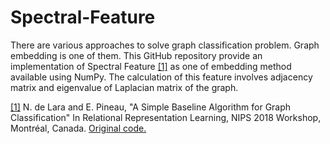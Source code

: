 # Spectral-Feature

There are various approaches to solve graph classification problem. Graph embedding is one of them. This GitHub repository provide an implementation of Spectral Feature <a href="https://arxiv.org/pdf/1810.09155.pdf">[1]</a> as one of embedding method available using NumPy. The calculation of this feature involves adjacency matrix and eigenvalue of Laplacian matrix of the graph.

<a href="https://arxiv.org/pdf/1810.09155.pdf">[1]</a> N. de Lara and E. Pineau, "A Simple Baseline Algorithm for Graph Classification" In Relational Representation Learning, NIPS 2018 Workshop, Montréal, Canada.
<a href="https://github.com/edouardpineau/A-simple-baseline-algorithm-for-graph-classification">Original code.</a>
